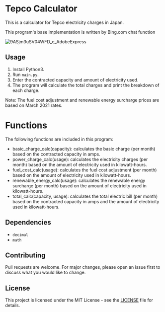 # Tepco Calculator

This is a calculator for Tepco electricity charges in Japan.

This program's base implementation is written by Bing.com chat function

![9ASjm3uSV04WFD_e_AdobeExpress](https://user-images.githubusercontent.com/16923/221387721-22d44513-5f24-419b-880b-a119148416d3.gif)

## Usage

1. Install Python3.
2. Run `main.py`.
3. Enter the contracted capacity and amount of electricity used.
4. The program will calculate the total charges and print the breakdown of each charge.

Note: The fuel cost adjustment and renewable energy surcharge prices are based on March 2021 rates.

# Functions
The following functions are included in this program:

+ basic_charge_calc(capacity): calculates the basic charge (per month) based on the contracted capacity in amps.
+ power_charge_calc(usage): calculates the electricity charges (per month) based on the amount of electricity used in kilowatt-hours.
+ fuel_cost_calc(usage): calculates the fuel cost adjustment (per month) based on the amount of electricity used in kilowatt-hours.
+ renewable_energy_calc(usage): calculates the renewable energy surcharge (per month) based on the amount of electricity used in kilowatt-hours.
+ total_calc(capacity, usage): calculates the total electric bill (per month) based on the contracted capacity in amps and the amount of electricity used in kilowatt-hours.

## Dependencies

- `decimal`
- `math`

## Contributing

Pull requests are welcome. For major changes, please open an issue first to discuss what you would like to change.

## License

This project is licensed under the MIT License - see the [LICENSE](LICENSE) file for details.


